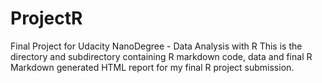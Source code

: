 # ProjectR
Final Project for Udacity NanoDegree - Data Analysis with R 
This is the directory and subdirectory containing R markdown code, data and final R Markdown generated HTML report for my final R project submission. 
